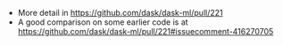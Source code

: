
* More detail in https://github.com/dask/dask-ml/pull/221
* A good comparison on some earlier code is at https://github.com/dask/dask-ml/pull/221#issuecomment-416270705
